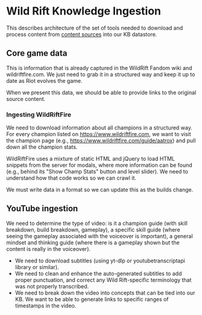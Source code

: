 # Wild Rift Knowledge Ingestion

This describes architecture of the set of tools needed to download and process
content from [content sources](sources.md) into our KB datastore.

## Core game data

This is information that is already captured in the WildRift Fandom wiki and
wildriftfire.com. We just need to grab it in a structured way and keep it up
to date as Riot evolves the game.

When we present this data, we should be able to provide links to the original
source content.

### Ingesting WildRiftFire 

We need to download information about all champions in a structured way. For
every champion listed on https://www.wildriftfire.com, we want to visit the
champion page (e.g., https://www.wildriftfire.com/guide/aatrox) and pull down
all the champion stats.

WildRiftFire uses a mixture of static HTML and jQuery to load HTML snippets
from the server for modals, where more information can be found (e.g., behind its "Show Champ Stats" button and level slider). We need to understand how that code
works so we can crawl it.

We must write data in a format so we can update this as the builds change.

## YouTube ingestion

We need to determine the type of video: is it a champion guide (with skill breakdown,
build breakdown, gameplay), a specific skill guide (where seeing the gameplay
associated with the voiceover is important), a general mindset and thinking guide
(where there is a gameplay shown but the content is really in the voiceover).

- We need to download subtitles (using yt-dlp or youtubetranscriptapi library or similar).
- We need to clean and enhance the auto-generated subtitles to add proper
  punctuation, and correct any Wild Rift-specific terminology that was not
  properly transcribed. 
- We need to break down the video into concepts that can be tied into our
  KB. We want to be able to generate links to specific ranges of timestamps
  in the video.